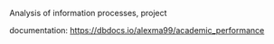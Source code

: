 Analysis of information processes, project

documentation: https://dbdocs.io/alexma99/academic_performance
